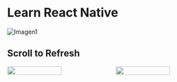 # Learn React Native


![Imagen1](https://github.com/edgarmtdev/native/assets/61670650/91de4e76-9300-47a5-81af-39a2f580d70f)

## Scroll to Refresh

<div style="display:flex">
  <img style="width:50%" src="https://github.com/edgarmtdev/native/assets/61670650/f8abbee5-4a1e-4399-bc3c-adb230d5064b"/>
  <img style="width:50%" src="https://github.com/edgarmtdev/native/assets/61670650/df0f579d-4011-4ae4-89fc-cc43a75b0a15"/>
</div>
